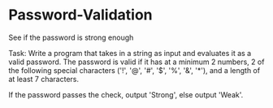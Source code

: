 # Password-Validation
See if the password is strong enough

Task:
Write a program that takes in a string as input and evaluates it as a valid password. The password is valid if it has at a minimum 2 numbers, 2 of the following special characters ('!', '@', '#', '$', '%', '&', '*'), and a length of at least 7 characters.

If the password passes the check, output 'Strong', else output 'Weak'.

